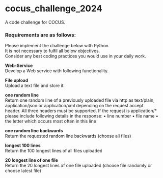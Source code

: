 # cocus_challenge_2024
A code challenge for COCUS.

### Requirements are as follows:
Please implement the challenge below with Python. 
<br>It is not necessary to fulfil all below objectives.
<br>Consider any best coding practices you would use in your daily work.

**Web-Service**
<br>Develop a Web service with following functionality.

**File upload**
<br>Upload a text file and store it.

**one random line**
<br>Return one random line of a previously uploaded file via http as text/plain, application/json or application/xml depending on the request accept header. All three headers must be supported.
If the request is application/* please include following details in the response:
• line number
• file name
• the letter which occurs most often in this line

**one random line backwards**
<br>Return the requested random line backwards (choose all files)

**longest 100 lines**
<br>Return the 100 longest lines of all files uploaded

**20 longest line of one file**
<br>Return the 20 longest lines of one file uploaded (choose file randomly or choose latest file)